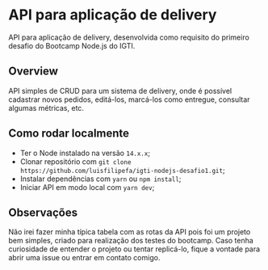 # API para aplicação de delivery
API para aplicação de delivery, desenvolvida como requisito do primeiro desafio do Bootcamp Node.js do IGTI.

## Overview
API simples de CRUD para um sistema de delivery, onde é possível cadastrar novos pedidos, editá-los, marcá-los como entregue, consultar algumas métricas, etc.

## Como rodar localmente
- Ter o Node instalado na versão `14.x.x`;
- Clonar repositório com `git clone https://github.com/luisfilipefa/igti-nodejs-desafio1.git`;
- Instalar dependências com `yarn` ou `npm install`;
- Iniciar API em modo local com `yarn dev`;

## Observações
Não irei fazer minha típica tabela com as rotas da API pois foi um projeto bem simples, criado para realização dos testes do bootcamp. Caso tenha curiosidade de entender o projeto ou tentar replicá-lo, fique a vontade para abrir uma issue ou entrar em contato comigo.
